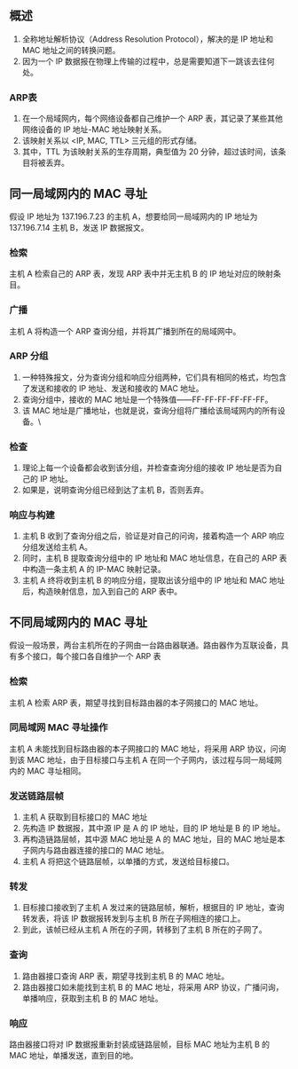 ## 概述
1. 全称地址解析协议（Address Resolution Protocol），解决的是 IP 地址和 MAC 地址之间的转换问题。
2. 因为一个 IP 数据报在物理上传输的过程中，总是需要知道下一跳该去往何处。
### ARP表
1. 在一个局域网内，每个网络设备都自己维护一个 ARP 表，其记录了某些其他网络设备的 IP 地址-MAC 地址映射关系。
2. 该映射关系以 <IP, MAC, TTL> 三元组的形式存储。
3. 其中，TTL 为该映射关系的生存周期，典型值为 20 分钟，超过该时间，该条目将被丢弃。
## 同一局域网内的 MAC 寻址
假设 IP 地址为 137.196.7.23 的主机 A，想要给同一局域网内的 IP 地址为 137.196.7.14 主机 B，发送 IP 数据报文。
### 检索
主机 A 检索自己的 ARP 表，发现 ARP 表中并无主机 B 的 IP 地址对应的映射条目。
### 广播
主机 A 将构造一个 ARP 查询分组，并将其广播到所在的局域网中。
### ARP 分组
1. 一种特殊报文，分为查询分组和响应分组两种，它们具有相同的格式，均包含了发送和接收的 IP 地址、发送和接收的 MAC 地址。
2. 查询分组中，接收的 MAC 地址是一个特殊值——FF-FF-FF-FF-FF-FF。
3. 该 MAC 地址是广播地址，也就是说，查询分组将广播给该局域网内的所有设备。\
### 检查
1. 理论上每一个设备都会收到该分组，并检查查询分组的接收 IP 地址是否为自己的 IP 地址。
2. 如果是，说明查询分组已经到达了主机 B，否则丢弃。
### 响应与构建
1. 主机 B 收到了查询分组之后，验证是对自己的问询，接着构造一个 ARP 响应分组发送给主机 A。
2. 同时，主机 B 提取查询分组中的 IP 地址和 MAC 地址信息，在自己的 ARP 表中构造一条主机 A 的 IP-MAC 映射记录。
3. 主机 A 终将收到主机 B 的响应分组，提取出该分组中的 IP 地址和 MAC 地址后，构造映射信息，加入到自己的 ARP 表中。

## 不同局域网内的 MAC 寻址
假设一般场景，两台主机所在的子网由一台路由器联通。路由器作为互联设备，具有多个接口，每个接口各自维护一个 ARP 表
### 检索
主机 A 检索 ARP 表，期望寻找到目标路由器的本子网接口的 MAC 地址。
### 同局域网 MAC 寻址操作
主机 A 未能找到目标路由器的本子网接口的 MAC 地址，将采用 ARP 协议，问询到该 MAC 地址，由于目标接口与主机 A 在同一个子网内，该过程与同一局域网内的 MAC 寻址相同。
### 发送链路层帧
1. 主机 A 获取到目标接口的 MAC 地址
2. 先构造 IP 数据报，其中源 IP 是 A 的 IP 地址，目的 IP 地址是 B 的 IP 地址。
3. 再构造链路层帧，其中源 MAC 地址是 A 的 MAC 地址，目的 MAC 地址是本子网内与路由器连接的接口的 MAC 地址。
4. 主机 A 将把这个链路层帧，以单播的方式，发送给目标接口。
### 转发
1. 目标接口接收到了主机 A 发过来的链路层帧，解析，根据目的 IP 地址，查询转发表，将该 IP 数据报转发到与主机 B 所在子网相连的接口上。
2. 到此，该帧已经从主机 A 所在的子网，转移到了主机 B 所在的子网了。
### 查询
1. 路由器接口查询 ARP 表，期望寻找到主机 B 的 MAC 地址。
2. 路由器接口如未能找到主机 B 的 MAC 地址，将采用 ARP 协议，广播问询，单播响应，获取到主机 B 的 MAC 地址。
### 响应
路由器接口将对 IP 数据报重新封装成链路层帧，目标 MAC 地址为主机 B 的 MAC 地址，单播发送，直到目的地。